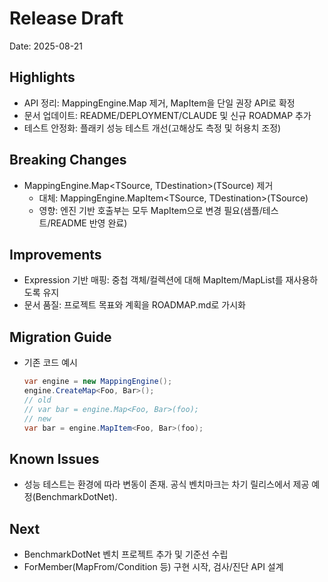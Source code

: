 # Release Draft

Date: 2025-08-21

## Highlights
- API 정리: MappingEngine.Map 제거, MapItem을 단일 권장 API로 확정
- 문서 업데이트: README/DEPLOYMENT/CLAUDE 및 신규 ROADMAP 추가
- 테스트 안정화: 플래키 성능 테스트 개선(고해상도 측정 및 허용치 조정)

## Breaking Changes
- MappingEngine.Map<TSource, TDestination>(TSource) 제거
  - 대체: MappingEngine.MapItem<TSource, TDestination>(TSource)
  - 영향: 엔진 기반 호출부는 모두 MapItem으로 변경 필요(샘플/테스트/README 반영 완료)

## Improvements
- Expression 기반 매핑: 중첩 객체/컬렉션에 대해 MapItem/MapList를 재사용하도록 유지
- 문서 품질: 프로젝트 목표와 계획을 ROADMAP.md로 가시화

## Migration Guide
- 기존 코드 예시
  ```csharp
  var engine = new MappingEngine();
  engine.CreateMap<Foo, Bar>();
  // old
  // var bar = engine.Map<Foo, Bar>(foo);
  // new
  var bar = engine.MapItem<Foo, Bar>(foo);
  ```

## Known Issues
- 성능 테스트는 환경에 따라 변동이 존재. 공식 벤치마크는 차기 릴리스에서 제공 예정(BenchmarkDotNet).

## Next
- BenchmarkDotNet 벤치 프로젝트 추가 및 기준선 수립
- ForMember(MapFrom/Condition 등) 구현 시작, 검사/진단 API 설계

